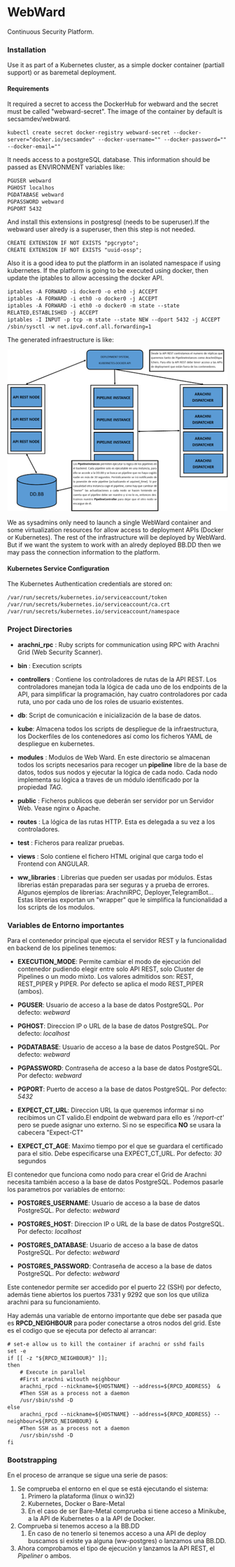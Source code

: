 # WebWard

Continuous Security Platform.

### Installation

Use it as part of a Kubernetes cluster, as a simple docker container (partiall support) or as baremetal deployment.

#### Requirements

It required a secret to access the DockerHub for webward and the secret must be called "webward-secret". The image of the container by default is secsamdev/webward.
```
kubectl create secret docker-registry webward-secret --docker-server="docker.io/secsamdev" --docker-username="" --docker-password="" --docker-email=""
```

It needs access to a postgreSQL database. This information should be passed as ENVIRONMENT variables like:
```
PGUSER webward
PGHOST localhos
PGDATABASE webward
PGPASSWORD webward
PGPORT 5432
```

And install this extensions in postgresql (needs to be superuser).If the webward user alredy is a superuser, then this step is not needed.

```
CREATE EXTENSION IF NOT EXISTS "pgcrypto";
CREATE EXTENSION IF NOT EXISTS "uuid-ossp";
```

Also it is a good idea to put the platform in an isolated namespace if using kubernetes.
If the platform is going to be executed using docker, then update the iptables to allow accessing the docker API.

```
iptables -A FORWARD -i docker0 -o eth0 -j ACCEPT
iptables -A FORWARD -i eth0 -o docker0 -j ACCEPT
iptables -A FORWARD -i eth0 -o docker0 -m state --state RELATED,ESTABLISHED -j ACCEPT 
iptables -I INPUT -p tcp -m state --state NEW --dport 5432 -j ACCEPT
/sbin/sysctl -w net.ipv4.conf.all.forwarding=1
```

The generated infraestructure is like:

![Infraestructura](./WebWardInfraestructure.png)

We as sysadmins only need to launch a single WebWard container and some virtualization resources for allow access to deployment APIs (Docker or Kubernetes). The rest of the infrastructure will be deployed by WebWard. But if we want the system to work with an alredy deployed BB.DD then we may pass the connection information to the platform.

#### Kubernetes Service Configuration

The Kubernetes Authentication credentials are stored on:

```
/var/run/secrets/kubernetes.io/serviceaccount/token
/var/run/secrets/kubernetes.io/serviceaccount/ca.crt
/var/run/secrets/kubernetes.io/serviceaccount/namespace
```

### Project Directories

- **arachni_rpc** : Ruby scripts for communication using RPC with Arachni Grid (Web Security Scanner).

- **bin** : Execution scripts

- **controllers** : Contiene los controladores de rutas de la API REST. Los controladores manejan toda la lógica de cada uno de los endpoints de la API, para simplificar la programación, hay cuatro controladores por cada ruta, uno por cada uno de los roles de usuario existentes.

- **db**: Script de comunicación e inicialización de la base de datos.

- **kube**: Almacena todos los scripts de despliegue de la infraestructura, los Dockerfiles de los contenedores así como los ficheros YAML de despliegue en kubernetes.

- **modules** : Modulos de Web Ward. En este directorio se almacenan todos los scripts necesarios para recoger un **pipeline** libre de la base de datos, todos sus nodos y ejecutar la lógica de cada nodo. Cada nodo implementa su lógica a traves de un módulo identificado por la propiedad *TAG*.

- **public** : Ficheros publicos que deberán ser servidor por un Servidor Web. Vease nginx o Apache.

- **routes** : La lógica de las rutas HTTP. Esta es delegada a su vez a los controladores.

- **test** : Ficheros para realizar pruebas.

- **views** : Solo contiene el fichero HTML original que carga todo el Frontend con ANGULAR.

- **ww_libraries** : Librerias que pueden ser usadas por módulos. Estas librerias están preparadas para ser seguras y a prueba de errores. Algunos ejemplos de librerias: ArachniRPC, Deployer,TelegramBot... Estas librerias exportan un "wrapper" que le simplifica la funcionalidad a los scripts de los modulos.


### Variables de Entorno importantes

Para el contenedor principal que ejecuta el servidor REST y la funcionalidad en backend de los pipelines tenemos:

- **EXECUTION_MODE**: Permite cambiar el modo de ejecución del contenedor pudiendo elegir entre solo API REST, solo Cluster de Pipelines o un modo mixto. Los valores admitidos son: REST, REST_PIPER y PIPER. Por defecto se aplica el modo REST_PIPER (ambos).


- **PGUSER**: Usuario de acceso a la base de datos PostgreSQL. Por defecto: *webward*


- **PGHOST**: Direccion IP o URL de la base de datos PostgreSQL. Por defecto: *localhost*


- **PGDATABASE**: Usuario de acceso a la base de datos PostgreSQL. Por defecto: *webward*


- **PGPASSWORD**: Contraseña de acceso a la base de datos PostgreSQL. Por defecto: *webward*


- **PGPORT**: Puerto de acceso a la base de datos PostgreSQL. Por defecto: *5432*

- **EXPECT_CT_URL**: Direccion URL la que queremos informar si no recibimos un CT valido.El endpoint de webward para ello es *'/report-ct'* pero se puede asignar uno externo. Si no se especifica **NO** se usara la cabecera "Expect-CT"

- **EXPECT_CT_AGE**: Maximo tiempo por el que se guardara el certificado para el sitio. Debe especificarse una EXPECT_CT_URL.  Por defecto: *30* segundos

El contenedor que funciona como nodo para crear el Grid de Arachni necesita también acceso a la base de datos PostgreSQL. Podemos pasarle los parametros por variables de entorno:

- **POSTGRES_USERNAME**: Usuario de acceso a la base de datos PostgreSQL. Por defecto: *webward*


- **POSTGRES_HOST**: Direccion IP o URL de la base de datos PostgreSQL. Por defecto: *localhost*


- **POSTGRES_DATABASE**: Usuario de acceso a la base de datos PostgreSQL. Por defecto: *webward*


- **POSTGRES_PASSWORD**: Contraseña de acceso a la base de datos PostgreSQL. Por defecto: *webward*

Este contenedor permite ser accedido por el puerto 22 (SSH) por defecto, además tiene abiertos los puertos 7331 y 9292 que son los que utiliza arachni para su funcionamiento. 

Hay además una variable de entorno importante que debe ser pasada que es **RPCD_NEIGHBOUR** para poder conectarse a otros nodos del grid. Este es el codigo que se ejecuta por defecto al arrancar:

```
# set-e allow us to kill the container if arachni or sshd fails
set -e
if [[ -z "${RPCD_NEIGHBOUR}" ]];
then 
    # Execute in parallel
    #First arachni witouth neighbour
    arachni_rpcd --nickname=${HOSTNAME} --address=${RPCD_ADDRESS}  &
    #Then SSH as a process not a daemon
    /usr/sbin/sshd -D
else
    arachni_rpcd --nickname=${HOSTNAME} --address=${RPCD_ADDRESS} --neighbour=${RPCD_NEIGHBOUR} &
    #Then SSH as a process not a daemon
    /usr/sbin/sshd -D
fi
```

### Bootstrapping

En el proceso de arranque se sigue una serie de pasos:

1. Se comprueba el entorno en el que se está ejecutando el sistema:
    1. Primero la plataforma (linux o win32)
    2. Kubernetes, Docker o Bare-Metal
    3. En el caso de ser Bare-Metal comprueba si tiene acceso a Minikube, a la API de Kubernetes o a la API de Docker.
2. Comprueba si tenemos acceso a la BB.DD
    1. En caso de no tenerlo si tenemos acceso a una API de deploy buscamos si existe ya alguna (ww-postgres) o lanzamos una BB.DD.
3. Ahora comprobamos el tipo de ejecución y lanzamos la API REST, el *Pipeliner* o ambos.